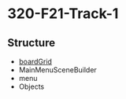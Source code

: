 # 320-F21-Track-1
## Structure 
* [boardGrid](boardGrid/README.md)
* MainMenuSceneBuilder
* menu
* Objects
